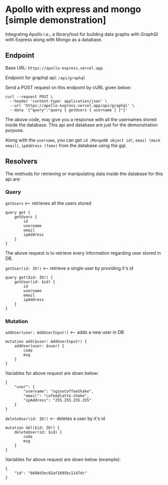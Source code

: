 # Apollo with express and mongo [simple demonstration]

Integrating Apollo i.e., a library/tool for building data graphs with GraphQl with Express along with Mongo as a database.


## Endpoint

Base URL: `https://apollo-express.vercel.app`

Endpoint for graphql api: `/api/graphql`

Send a POST request on this endpoint by cURL given below:
```
curl --request POST \
  --header 'content-type: application/json' \
  --url 'https://apollo-express.vercel.app/api/graphql' \
  --data '{"query":"query { getUsers { username } }"}'
```
The above code, may give you a response with all the usernames stored inside the database.
This api and database are just for the demonstration purpose.

Along with the `username`, you can get `id (MongoDB object id)`, `email (mock email)`, `ipAddress (fake)` from the database using the gql.



## Resolvers

The methods for retrieving or manipulating data inside the database for this api are:

### Query

`getUsers` <-- retrieves all the users stored

```
query get {
    getUsers {
        id
        username
        email
        ipAddress
    }
}
```

The above request is to retrieve every information regarding user stored in DB.

`getUser(id: ID!)` <-- retrieve a single user by providing it's id

```
query get($id: ID!) {
    getUser(id: $id) {
        id
        username
        email
        ipAddress
    }
}
```

### Mutation

`addUser(user: AddUserInput!)` <-- adds a new user in DB

```
mutation add($user: AddUserInput!) {
	addUser(user: $user) {
		code
		msg
	}
}
```

Variables for above request are down below:
```
{
	"user": {
		"username": "nginxCoffeeShake",
		"email": "cofee@latte.shake",
		"ipAddress": "255.255.255.255"
	}
}
```

`deleteUser(id: ID!)` <-- deletes a user by it's id

```
mutation del($id: ID!) {
	deleteUser(id: $id) {
		code
		msg
	}
}

```

Variables for above request are down below (example):
```
{
    "id": "6698d3ec92af1695bc1147dc"
}
```

